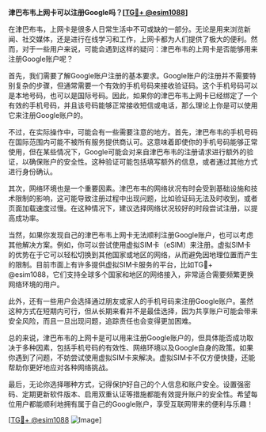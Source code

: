 **津巴布韦上网卡可以注册Google吗？[[TG💪+ @esim1088](https://t.me/s/esim1088)]**

在津巴布韦，上网卡是很多人日常生活中不可或缺的一部分。无论是用来浏览新闻、社交媒体，还是进行在线学习和工作，上网卡都为人们提供了极大的便利。然而，对于一些用户来说，可能会遇到这样的疑问：津巴布韦的上网卡是否能够用来注册Google账户呢？

首先，我们需要了解Google账户注册的基本要求。Google账户的注册并不需要特别复杂的步骤，但通常需要一个有效的手机号码来接收验证码。这个手机号码可以是本地号码，也可以是国际号码。因此，如果你的津巴布韦上网卡已经绑定了一个有效的手机号码，并且该号码能够正常接收短信或电话，那么理论上你是可以使用它来注册Google账户的。

不过，在实际操作中，可能会有一些需要注意的地方。首先，津巴布韦的手机号码在国际范围内可能不被所有服务提供商认可。这意味着即使你的手机号码能够正常使用，但在某些情况下，Google可能会对来自津巴布韦的注册请求进行额外的验证，以确保账户的安全性。这种验证可能包括填写额外的信息，或者通过其他方式进行身份确认。

其次，网络环境也是一个重要因素。津巴布韦的网络状况有时会受到基础设施和技术限制的影响，这可能导致注册过程中出现问题，比如验证码无法及时收到，或者页面加载速度过慢。在这种情况下，建议选择网络状况较好的时段尝试注册，以提高成功率。

当然，如果你发现自己的津巴布韦上网卡无法顺利注册Google账户，也可以考虑其他解决方案。例如，你可以尝试使用虚拟SIM卡（eSIM）来注册。虚拟SIM卡的优势在于它可以轻松切换到其他国家或地区的网络，从而避免因地理位置而产生的限制。目前市面上有许多提供虚拟SIM卡服务的平台，比如TG💪+ @esim1088，它们支持全球多个国家和地区的网络接入，非常适合需要频繁更换网络环境的用户。

此外，还有一些用户会选择通过朋友或家人的手机号码来注册Google账户。虽然这种方式在短期内可行，但从长期来看并不是最佳选择，因为共享账户可能会带来安全风险，而且一旦出现问题，追踪责任也会变得更加困难。

总的来说，津巴布韦的上网卡是可以用来注册Google账户的，但具体能否成功取决于多种因素，包括手机号码的有效性、网络环境以及Google自身的政策。如果你遇到了问题，不妨尝试使用虚拟SIM卡来解决。虚拟SIM卡不仅方便快捷，还能帮助你更好地应对各种网络挑战。

最后，无论你选择哪种方式，记得保护好自己的个人信息和账户安全。设置强密码、定期更新软件版本、启用双重认证等措施都能有效提升账户的安全性。希望每位用户都能顺利地拥有属于自己的Google账户，享受互联网带来的便利与乐趣！

[[TG💪+ @esim1088](https://t.me/s/esim1088) ![Image](https://i.postimg.cc/4NQfJmqS/Snipaste-2025-05-13-00-14-12.png)]